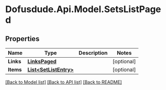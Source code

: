 # Dofusdude.Api.Model.SetsListPaged

## Properties

Name | Type | Description | Notes
------------ | ------------- | ------------- | -------------
**Links** | [**LinksPaged**](LinksPaged.md) |  | [optional] 
**Items** | [**List&lt;SetListEntry&gt;**](SetListEntry.md) |  | [optional] 

[[Back to Model list]](../README.md#documentation-for-models) [[Back to API list]](../README.md#documentation-for-api-endpoints) [[Back to README]](../README.md)


